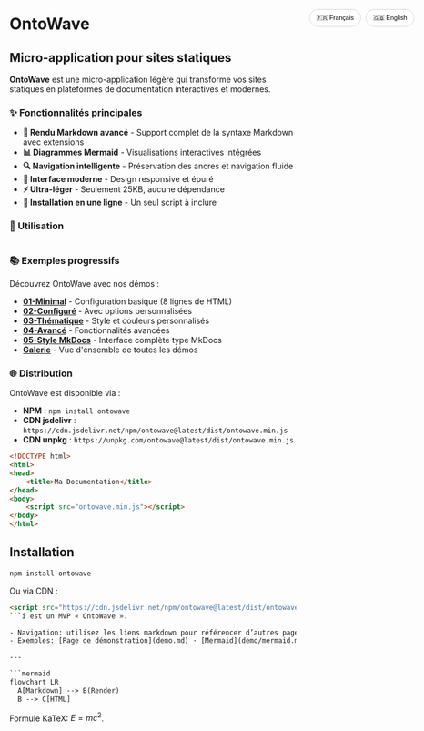 # OntoWave

<div id="lang-fr" class="lang-content">

## Micro-application pour sites statiques

**OntoWave** est une micro-application légère qui transforme vos sites statiques en plateformes de documentation interactives et modernes.

### ✨ Fonctionnalités principales

- **📝 Rendu Markdown avancé** - Support complet de la syntaxe Markdown avec extensions
- **📊 Diagrammes Mermaid** - Visualisations interactives intégrées
- **🔍 Navigation intelligente** - Préservation des ancres et navigation fluide
- **🎨 Interface moderne** - Design responsive et épuré
- **⚡ Ultra-léger** - Seulement 25KB, aucune dépendance
- **🚀 Installation en une ligne** - Un seul script à inclure

### 🎯 Utilisation

```html

```

### 📚 Exemples progressifs

Découvrez OntoWave avec nos démos :

- [**01-Minimal**](01-minimal.html) - Configuration basique (8 lignes de HTML)
- [**02-Configuré**](02-basic-config.html) - Avec options personnalisées
- [**03-Thématique**](03-dark-theme.html) - Style et couleurs personnalisés
- [**04-Avancé**](04-advanced-config.html) - Fonctionnalités avancées
- [**05-Style MkDocs**](05-mkdocs-style.html) - Interface complète type MkDocs
- [**Galerie**](gallery.html) - Vue d'ensemble de toutes les démos

### 🌐 Distribution

OntoWave est disponible via :
- **NPM** : `npm install ontowave`
- **CDN jsdelivr** : `https://cdn.jsdelivr.net/npm/ontowave@latest/dist/ontowave.min.js`
- **CDN unpkg** : `https://unpkg.com/ontowave@latest/dist/ontowave.min.js`

</div>

<div id="lang-en" class="lang-content" style="display: none;">

## Micro-application for static sites

**OntoWave** is a lightweight micro-application that transforms your static sites into interactive and modern documentation platforms.

### ✨ Key Features

- **📝 Advanced Markdown rendering** - Full Markdown syntax support with extensions
- **📊 Mermaid diagrams** - Integrated interactive visualizations
- **🔍 Smart navigation** - Anchor preservation and smooth navigation
- **🎨 Modern interface** - Responsive and clean design
- **⚡ Ultra-lightweight** - Only 25KB, zero dependencies
- **🚀 One-line installation** - Single script include

### 🎯 Usage

```html
<!DOCTYPE html>
<html>
<head>
    <meta charset="UTF-8">
    <title>My Documentation</title>
</head>
<body>
    <script src="https://cdn.jsdelivr.net/npm/ontowave@latest/dist/ontowave.min.js"></script>
</body>
</html>
```

### 📚 Progressive Examples

Discover OntoWave with our demos:

- [**01-Minimal**](01-minimal.html) - Basic setup (8 lines of HTML)
- [**02-Configured**](02-basic-config.html) - With custom options
- [**03-Themed**](03-dark-theme.html) - Custom styles and colors
- [**04-Advanced**](04-advanced-config.html) - Advanced features
- [**05-MkDocs Style**](05-mkdocs-style.html) - Complete MkDocs-like interface
- [**Gallery**](gallery.html) - Overview of all demos

### 🌐 Distribution

OntoWave is available via:
- **NPM**: `npm install ontowave`
- **CDN jsdelivr**: `https://cdn.jsdelivr.net/npm/ontowave@latest/dist/ontowave.min.js`
- **CDN unpkg**: `https://unpkg.com/ontowave@latest/dist/ontowave.min.js`

</div>

<div class="lang-toggle">
    <button onclick="toggleLang('fr')" id="btn-fr">🇫🇷 Français</button>
    <button onclick="toggleLang('en')" id="btn-en">🇬🇧 English</button>
</div>

<style>
.lang-toggle {
    position: fixed;
    top: 80px;
    right: 20px;
    z-index: 999;
    display: flex;
    gap: 8px;
}

.lang-toggle button {
    padding: 8px 12px;
    border: 1px solid #d0d7de;
    border-radius: 20px;
    background: rgba(255, 255, 255, 0.95);
    backdrop-filter: blur(10px);
    cursor: pointer;
    font-size: 0.8em;
    transition: all 0.2s ease;
}

.lang-toggle button:hover {
    background: #f8f9fa;
    transform: translateY(-1px);
}

.lang-toggle button.active {
    background: #0969da;
    color: white;
    border-color: #0969da;
}

.lang-content {
    transition: opacity 0.3s ease;
}
</style>

<script>
// Détection automatique de la langue du navigateur
function detectLanguage() {
    const userLang = navigator.language || navigator.userLanguage;
    return userLang.startsWith('fr') ? 'fr' : 'en';
}

// Fonction pour changer de langue
function toggleLang(lang) {
    // Masquer tous les contenus
    document.querySelectorAll('.lang-content').forEach(el => {
        el.style.display = 'none';
    });
    
    // Afficher le contenu de la langue sélectionnée
    document.getElementById('lang-' + lang).style.display = 'block';
    
    // Mettre à jour les boutons
    document.querySelectorAll('.lang-toggle button').forEach(btn => {
        btn.classList.remove('active');
    });
    document.getElementById('btn-' + lang).classList.add('active');
    
    // Sauvegarder la préférence
    localStorage.setItem('ontowave-lang', lang);
}

// Initialisation au chargement
document.addEventListener('DOMContentLoaded', function() {
    // Récupérer la langue sauvegardée ou détecter automatiquement
    const savedLang = localStorage.getItem('ontowave-lang');
    const lang = savedLang || detectLanguage();
    
    // Appliquer la langue
    toggleLang(lang);
});
</script>

```html
<!DOCTYPE html>
<html>
<head>
    <title>Ma Documentation</title>
</head>
<body>
    <script src="ontowave.min.js"></script>
</body>
</html>
```

## Installation

```bash
npm install ontowave
```

Ou via CDN :

```html
<script src="https://cdn.jsdelivr.net/npm/ontowave@latest/dist/ontowave.min.js"></script>
```i est un MVP « OntoWave ».

- Navigation: utilisez les liens markdown pour référencer d’autres pages.
- Exemples: [Page de démonstration](demo.md) · [Mermaid](demo/mermaid.md) · [PlantUML](demo/plantuml.md)

---

```mermaid
flowchart LR
  A[Markdown] --> B(Render)
  B --> C[HTML]
```

Formule KaTeX: $E = mc^2$.
